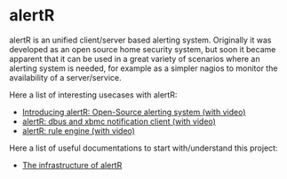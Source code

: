 alertR
======

alertR is an unified client/server based alerting system. Originally it was developed as an open source home security system, but soon it became apparent that it can be used in a great variety of scenarios where an alerting system is needed, for example as a simpler nagios to monitor the availability of a server/service.

Here a list of interesting usecases with alertR:

* [Introducing alertR: Open-Source alerting system (with video)](http://h4des.org/blog/index.php?/archives/345-Introducing-alertR-Open-Source-alerting-system.html)
* [alertR: dbus and xbmc notification client (with video)](http://h4des.org/blog/index.php?/archives/347-alertR-dbus-and-xbmc-notification-client.html)
* [alertR: rule engine (with video)](http://h4des.org/blog/index.php?/archives/349-alertR-rule-engine.html)

Here a list of useful documentations to start with/understand this project:

* [The infrastructure of alertR](https://github.com/sqall01/alertR/wiki/infrastructure)